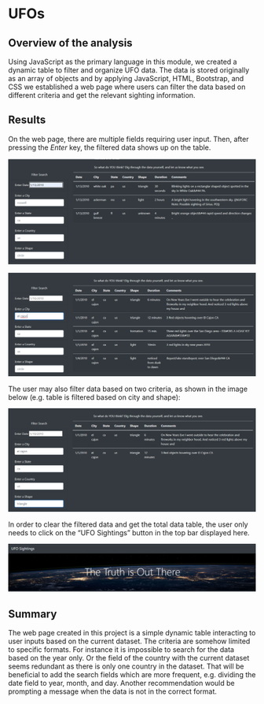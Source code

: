 # **UFOs**

## **Overview of the analysis**
Using JavaScript as the primary language in this module, we created a dynamic table to filter and organize UFO data. The data is stored originally as an array of objects and by applying JavaScript, HTML, Bootstrap, and CSS we established a web page where users can filter the data based on different criteria and get the relevant sighting information.
 
## **Results**
On the web page, there are multiple fields requiring user input. Then, after pressing the *Enter* key, the filtered data shows up on the table. 

![filtered_by_date.png](https://github.com/zkt2018/UFOs/blob/main/static/images/filtered_by_date.png)

![filtered_by_city.png](https://github.com/zkt2018/UFOs/blob/main/static/images/filtered_by_city.png)
 
The user may also filter data based on two criteria, as shown in the image below (e.g. table is filtered based on city and shape):

![filtered_by_city_shape.png](https://github.com/zkt2018/UFOs/blob/main/static/images/filtered_by_city_shape.png)

In order to clear the filtered data and get the total data table, the user only needs to click on the “UFO Sightings” button in the top bar displayed here.

![ufo_sightings.png](https://github.com/zkt2018/UFOs/blob/main/static/images/ufo_sightings.png)
 
## **Summary**
The web page created in this project is a simple dynamic table interacting to user inputs based on the current dataset. The criteria are somehow limited to specific formats. For instance it is impossible to search for the data based on the year only. Or the field of the country with the current dataset seems redundant as there is only one country in the dataset.
That will be beneficial to add the search fields which are more frequent, e.g. dividing the date field to year, month, and day. Another recommendation would be prompting a message when the data is not in the correct format.
